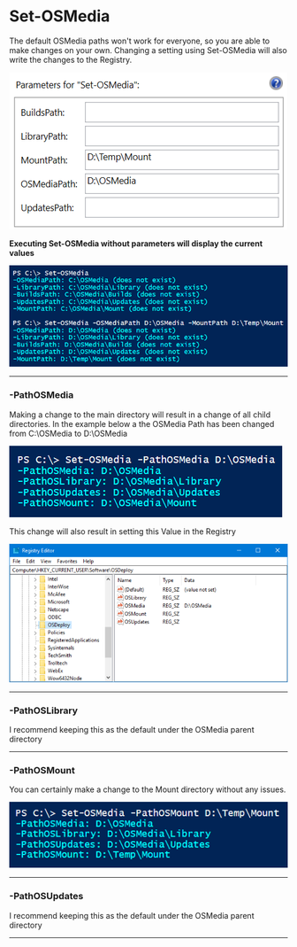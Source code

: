 # Set-OSMedia

The default OSMedia paths won't work for everyone, so you are able to make changes on your own.  Changing a setting using Set-OSMedia will also write the changes to the Registry.

![](/assets/2018-06-26_2-17-10.png)

**Executing Set-OSMedia without parameters will display the current values**

![](/assets/2018-06-26_2-22-56.png)

---

### -PathOSMedia

Making a change to the main directory will result in a change of all child directories.  In the example below a the OSMedia Path has been changed from C:\OSMedia to D:\OSMedia

![](/assets/2018-06-22_23-42-47.png)

This change will also result in setting this Value in the Registry

![](/assets/2018-06-22_13-12-11.png)

---

### -PathOSLibrary

I recommend keeping this as the default under the OSMedia parent directory

---

### -PathOSMount

You can certainly make a change to the Mount directory without any issues.

![](/assets/2018-06-22_23-44-42.png)

---

### -PathOSUpdates

I recommend keeping this as the default under the OSMedia parent directory

---



